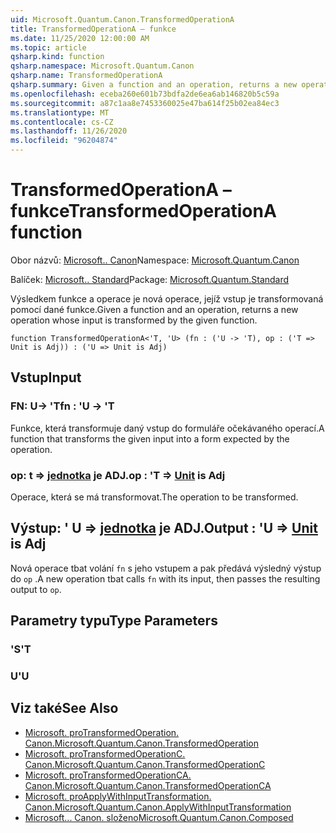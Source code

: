 ```yaml
---
uid: Microsoft.Quantum.Canon.TransformedOperationA
title: TransformedOperationA – funkce
ms.date: 11/25/2020 12:00:00 AM
ms.topic: article
qsharp.kind: function
qsharp.namespace: Microsoft.Quantum.Canon
qsharp.name: TransformedOperationA
qsharp.summary: Given a function and an operation, returns a new operation whose input is transformed by the given function.
ms.openlocfilehash: eceba260e601b73bdfa2de6ea6ab146820b5c59a
ms.sourcegitcommit: a87c1aa8e7453360025e47ba614f25b02ea84ec3
ms.translationtype: MT
ms.contentlocale: cs-CZ
ms.lasthandoff: 11/26/2020
ms.locfileid: "96204874"
---
```

# <a name="transformedoperationa-function"></a><span data-ttu-id="f80f8-102">TransformedOperationA – funkce</span><span class="sxs-lookup"><span data-stu-id="f80f8-102">TransformedOperationA function</span></span>

<span data-ttu-id="f80f8-103">Obor názvů: [Microsoft.. Canon](xref:Microsoft.Quantum.Canon)</span><span class="sxs-lookup"><span data-stu-id="f80f8-103">Namespace: [Microsoft.Quantum.Canon](xref:Microsoft.Quantum.Canon)</span></span>

<span data-ttu-id="f80f8-104">Balíček: [Microsoft.. Standard](https://nuget.org/packages/Microsoft.Quantum.Standard)</span><span class="sxs-lookup"><span data-stu-id="f80f8-104">Package: [Microsoft.Quantum.Standard](https://nuget.org/packages/Microsoft.Quantum.Standard)</span></span>


<span data-ttu-id="f80f8-105">Výsledkem funkce a operace je nová operace, jejíž vstup je transformovaná pomocí dané funkce.</span><span class="sxs-lookup"><span data-stu-id="f80f8-105">Given a function and an operation, returns a new operation whose input is transformed by the given function.</span></span>

```qsharp
function TransformedOperationA<'T, 'U> (fn : ('U -> 'T), op : ('T => Unit is Adj)) : ('U => Unit is Adj)
```


## <a name="input"></a><span data-ttu-id="f80f8-106">Vstup</span><span class="sxs-lookup"><span data-stu-id="f80f8-106">Input</span></span>

### <a name="fn--u---t"></a><span data-ttu-id="f80f8-107">FN: U-> 'T</span><span class="sxs-lookup"><span data-stu-id="f80f8-107">fn : 'U -> 'T</span></span>

<span data-ttu-id="f80f8-108">Funkce, která transformuje daný vstup do formuláře očekávaného operací.</span><span class="sxs-lookup"><span data-stu-id="f80f8-108">A function that transforms the given input into a form expected by the operation.</span></span>


### <a name="op--t--unit--is-adj"></a><span data-ttu-id="f80f8-109">op: t => [jednotka](xref:microsoft.quantum.lang-ref.unit)  je ADJ.</span><span class="sxs-lookup"><span data-stu-id="f80f8-109">op : 'T => [Unit](xref:microsoft.quantum.lang-ref.unit)  is Adj</span></span>

<span data-ttu-id="f80f8-110">Operace, která se má transformovat.</span><span class="sxs-lookup"><span data-stu-id="f80f8-110">The operation to be transformed.</span></span>



## <a name="output--u--unit--is-adj"></a><span data-ttu-id="f80f8-111">Výstup: ' U => [jednotka](xref:microsoft.quantum.lang-ref.unit)  je ADJ.</span><span class="sxs-lookup"><span data-stu-id="f80f8-111">Output : 'U => [Unit](xref:microsoft.quantum.lang-ref.unit)  is Adj</span></span>

<span data-ttu-id="f80f8-112">Nová operace tbat volání `fn` s jeho vstupem a pak předává výsledný výstup do `op` .</span><span class="sxs-lookup"><span data-stu-id="f80f8-112">A new operation tbat calls `fn` with its input, then passes the resulting output to `op`.</span></span>

## <a name="type-parameters"></a><span data-ttu-id="f80f8-113">Parametry typu</span><span class="sxs-lookup"><span data-stu-id="f80f8-113">Type Parameters</span></span>

### <a name="t"></a><span data-ttu-id="f80f8-114">'S</span><span class="sxs-lookup"><span data-stu-id="f80f8-114">'T</span></span>


### <a name="u"></a><span data-ttu-id="f80f8-115">U</span><span class="sxs-lookup"><span data-stu-id="f80f8-115">'U</span></span>



## <a name="see-also"></a><span data-ttu-id="f80f8-116">Viz také</span><span class="sxs-lookup"><span data-stu-id="f80f8-116">See Also</span></span>

- [<span data-ttu-id="f80f8-117">Microsoft. proTransformedOperation. Canon.</span><span class="sxs-lookup"><span data-stu-id="f80f8-117">Microsoft.Quantum.Canon.TransformedOperation</span></span>](xref:Microsoft.Quantum.Canon.TransformedOperation)
- [<span data-ttu-id="f80f8-118">Microsoft. proTransformedOperationC. Canon.</span><span class="sxs-lookup"><span data-stu-id="f80f8-118">Microsoft.Quantum.Canon.TransformedOperationC</span></span>](xref:Microsoft.Quantum.Canon.TransformedOperationC)
- [<span data-ttu-id="f80f8-119">Microsoft. proTransformedOperationCA. Canon.</span><span class="sxs-lookup"><span data-stu-id="f80f8-119">Microsoft.Quantum.Canon.TransformedOperationCA</span></span>](xref:Microsoft.Quantum.Canon.TransformedOperationCA)
- [<span data-ttu-id="f80f8-120">Microsoft. proApplyWithInputTransformation. Canon.</span><span class="sxs-lookup"><span data-stu-id="f80f8-120">Microsoft.Quantum.Canon.ApplyWithInputTransformation</span></span>](xref:Microsoft.Quantum.Canon.ApplyWithInputTransformation)
- [<span data-ttu-id="f80f8-121">Microsoft... Canon. složeno</span><span class="sxs-lookup"><span data-stu-id="f80f8-121">Microsoft.Quantum.Canon.Composed</span></span>](xref:Microsoft.Quantum.Canon.Composed)